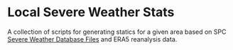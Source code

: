 # Local Severe Weather Stats

A collection of scripts for generating statics for a given area based on SPC [Severe Weather Database Files](https://www.spc.noaa.gov/wcm/#data) and ERA5 reanalysis data.
